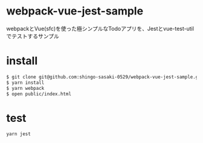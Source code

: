 # webpack-vue-jest-sample

webpackとVue(sfc)を使った極シンプルなTodoアプリを、Jestとvue-test-utilでテストするサンプル

# install

```bash
$ git clone git@github.com:shingo-sasaki-0529/webpack-vue-jest-sample.git
$ yarn install
$ yarn webpack
$ open public/index.html
```

# test

```bash
yarn jest
```